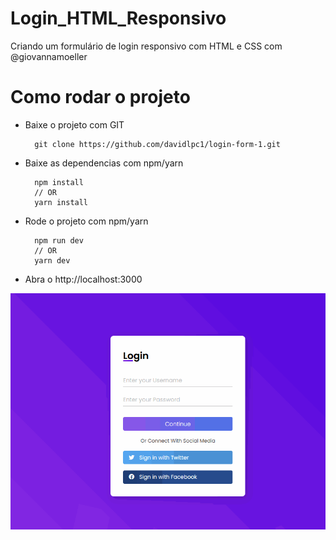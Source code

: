 # Login_HTML_Responsivo
Criando um formulário de login responsivo com HTML e CSS com @giovannamoeller
# Como rodar o projeto
- Baixe o projeto com GIT
  ``` 
    git clone https://github.com/davidlpc1/login-form-1.git
  ```
- Baixe as dependencias com npm/yarn
  ```
    npm install
    // OR
    yarn install  
  ```

- Rode o projeto com npm/yarn
  ```
    npm run dev
    // OR
    yarn dev
  ```
- Abra o http://localhost:3000
    
    
<img src="./form.gif">